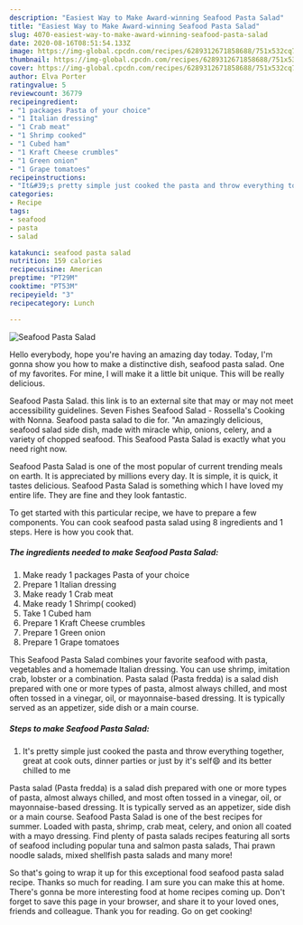 ```yaml
---
description: "Easiest Way to Make Award-winning Seafood Pasta Salad"
title: "Easiest Way to Make Award-winning Seafood Pasta Salad"
slug: 4070-easiest-way-to-make-award-winning-seafood-pasta-salad
date: 2020-08-16T08:51:54.133Z
image: https://img-global.cpcdn.com/recipes/6289312671858688/751x532cq70/seafood-pasta-salad-recipe-main-photo.jpg
thumbnail: https://img-global.cpcdn.com/recipes/6289312671858688/751x532cq70/seafood-pasta-salad-recipe-main-photo.jpg
cover: https://img-global.cpcdn.com/recipes/6289312671858688/751x532cq70/seafood-pasta-salad-recipe-main-photo.jpg
author: Elva Porter
ratingvalue: 5
reviewcount: 36779
recipeingredient:
- "1 packages Pasta of your choice"
- "1 Italian dressing"
- "1 Crab meat"
- "1 Shrimp cooked"
- "1 Cubed ham"
- "1 Kraft Cheese crumbles"
- "1 Green onion"
- "1 Grape tomatoes"
recipeinstructions:
- "It&#39;s pretty simple just cooked the pasta and throw everything together, great at cook outs, dinner parties or just by it&#39;s self😄 and its better chilled to me"
categories:
- Recipe
tags:
- seafood
- pasta
- salad

katakunci: seafood pasta salad 
nutrition: 159 calories
recipecuisine: American
preptime: "PT29M"
cooktime: "PT53M"
recipeyield: "3"
recipecategory: Lunch

---
```



![Seafood Pasta Salad](https://img-global.cpcdn.com/recipes/6289312671858688/751x532cq70/seafood-pasta-salad-recipe-main-photo.jpg)

Hello everybody, hope you're having an amazing day today. Today, I'm gonna show you how to make a distinctive dish, seafood pasta salad. One of my favorites. For mine, I will make it a little bit unique. This will be really delicious.

Seafood Pasta Salad. this link is to an external site that may or may not meet accessibility guidelines. Seven Fishes Seafood Salad - Rossella&#39;s Cooking with Nonna. Seafood pasta salad to die for. &#34;An amazingly delicious, seafood salad side dish, made with miracle whip, onions, celery, and a variety of chopped seafood. This Seafood Pasta Salad is exactly what you need right now.

Seafood Pasta Salad is one of the most popular of current trending meals on earth. It is appreciated by millions every day. It is simple, it is quick, it tastes delicious. Seafood Pasta Salad is something which I have loved my entire life. They are fine and they look fantastic.


To get started with this particular recipe, we have to prepare a few components. You can cook seafood pasta salad using 8 ingredients and 1 steps. Here is how you cook that.

<!--inarticleads1-->

##### The ingredients needed to make Seafood Pasta Salad:

1. Make ready 1 packages Pasta of your choice
1. Prepare 1 Italian dressing
1. Make ready 1 Crab meat
1. Make ready 1 Shrimp( cooked)
1. Take 1 Cubed ham
1. Prepare 1 Kraft Cheese crumbles
1. Prepare 1 Green onion
1. Prepare 1 Grape tomatoes


This Seafood Pasta Salad combines your favorite seafood with pasta, vegetables and a homemade Italian dressing. You can use shrimp, imitation crab, lobster or a combination. Pasta salad (Pasta fredda) is a salad dish prepared with one or more types of pasta, almost always chilled, and most often tossed in a vinegar, oil, or mayonnaise-based dressing. It is typically served as an appetizer, side dish or a main course. 

<!--inarticleads2-->

##### Steps to make Seafood Pasta Salad:

1. It&#39;s pretty simple just cooked the pasta and throw everything together, great at cook outs, dinner parties or just by it&#39;s self😄 and its better chilled to me


Pasta salad (Pasta fredda) is a salad dish prepared with one or more types of pasta, almost always chilled, and most often tossed in a vinegar, oil, or mayonnaise-based dressing. It is typically served as an appetizer, side dish or a main course. Seafood Pasta Salad is one of the best recipes for summer. Loaded with pasta, shrimp, crab meat, celery, and onion all coated with a mayo dressing. Find plenty of pasta salads recipes featuring all sorts of seafood including popular tuna and salmon pasta salads, Thai prawn noodle salads, mixed shellfish pasta salads and many more! 

So that's going to wrap it up for this exceptional food seafood pasta salad recipe. Thanks so much for reading. I am sure you can make this at home. There's gonna be more interesting food at home recipes coming up. Don't forget to save this page in your browser, and share it to your loved ones, friends and colleague. Thank you for reading. Go on get cooking!
